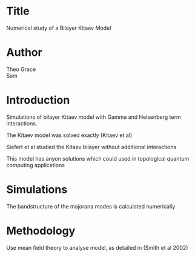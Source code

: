# Title 
Numerical study of a Bilayer Kitaev Model

# Author
Theo Grace  
Sam

# Introduction
Simulations of bilayer Kitaev model with Gamma and Heisenberg term interactions.

The Kitaev model was solved exactly (Kitaev et al) 

Siefert et al studied the Kitaev bilayer without additional interactions

This model has anyon solutions which could used in topological quantum computing applications 

# Simulations
The bandstructure of the majorana modes is calculated numerically 

# Methodology
Use mean field theory to analyse model, as detailed in (Smith et al 2002)